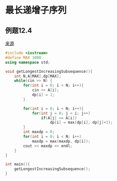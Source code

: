 # 最长递增子序列

## 例题12.4

[来源](https://www.nowcoder.com/practice/dad3aa23d74b4aaea0749042bba2358a)

```cpp
#include <iostream>
#define MAX 1000
using namespace std;

void getLongestIncreasingSubsequence(){
    int N,A[MAX],dp[MAX];
    while(cin >> N) {
        for(int i = 0; i < N; i++){
            cin >> A[i];
            dp[i] = 1;
        }

        for(int i = 0; i < N; i++){
            for(int j = 0; j < i; j++)
                if(A[j] >= A[i])
                    dp[i] = max(dp[i], dp[j]+1);
        }
        int maxdp = 0;
        for(int i = 0; i < N; i++)
            maxdp = max(maxdp, dp[i]);
        cout << maxdp << endl;
    }
}

int main(){
    getLongestIncreasingSubsequence();
}
```

